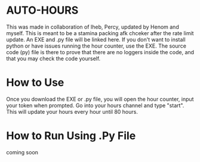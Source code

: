 # AUTO-HOURS
This was made in collaboration of Iheb, Percy, updated by Henom and myself. This is meant to be a stamina packing afk chceker after the rate limit update. An EXE and .py file will be linked here. If you don't want to install python or have issues running the hour counter, use the EXE. The source code (py) file is there to prove that there are no loggers inside the code, and that you may check the code yourself. 

# How to Use
Once you download the EXE or .py file, you will open the hour counter, input your token when prompted. Go into your hours channel and type "start". This will update your hours every hour until 80 hours.

# How to Run Using .Py File
coming soon
